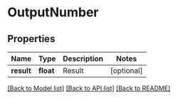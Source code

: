 # OutputNumber

## Properties
Name | Type | Description | Notes
------------ | ------------- | ------------- | -------------
**result** | **float** | Result | [optional] 

[[Back to Model list]](../README.md#documentation-for-models) [[Back to API list]](../README.md#documentation-for-api-endpoints) [[Back to README]](../README.md)


